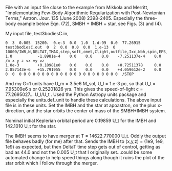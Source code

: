 File with an input file close to the example from Mikkola and Merritt, 
"Implementating Few-Body Algorithmic Regularization with Post-Newtonian Terms," Astron. Jour. 135 (June 2008) 2398-2405.
Especially the three-body example below Eqn. (72), SMBH + IMBH + star, see Figs. (3) and (4).

My input file, test3bodiesC.in, 

```
0  3  0.005  15200.  0.e-3  0.0  1.0  1.d-99  0.0  77.26915  test3bodiesC.out  0  2  0.0  0.0  0.0  1.e-13  0  10000/IWR,N,DELTAT,TMAX,step,soft,cmet,Clight,outfile,Ixc,Nbh,spin,EPS,ivelocity,KSMX 
1.0           -1.8981e-4    0.0    0.0    0.0    -7.251137e-4    0.0 /m x y z vx vy vz 
1.0e-3        +0.18981e0    0.0    0.0    0.0    +0.72511378     0.0
2.857143e-6   +15.791955    0.0    0.0    0.0    +4.059612e-2    0.0
0  0  0 0 0 0 0 0 0 0 0 0 0 0 0 0 0 0 0 0 0 0 0 0  /STOP
```

And my G=1 units have U_m = 3.5e6 M_sol, U_l = 1.e-3 pc, so that U_t = 7.95309e6 s or 0.25201826 yrs.  This gives the speed-of-light
c = 77.2695027...  U_l/U_t .  Used the Python Astropy units package and especially the units.def_unit to handle these calculations.
The above input file is in these units.  Set the IMBH and the star at apoastron, on the plus x-direction, and the star orbits
the center of mass of the SMBH+IMBH system.

Nominal initial Keplerian orbital period are 0.19859 U_t for the IMBH and 142.1010 U_t for the star.

The IMBH seems to have merger at T = 14622.770000 U_t.  Oddly the output file behaves badly (for me) after that.  Sends the IMBH
to (x,y,z) = (1e9, 1e9, 1e9) as expected, but then DeltaT time step gets out of control, getting as bad as 44.0 and not the 
0.005 U_t that I originally set...could be some automated change to help speed things along though it ruins the plot of the
star orbit which I follow through the merger.


